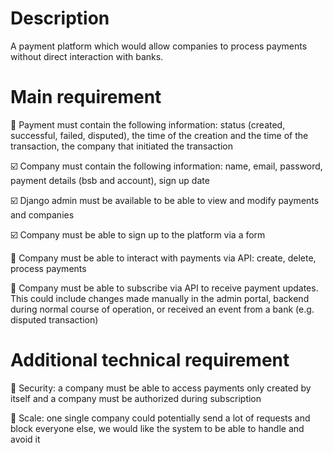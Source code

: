 # Description
A payment platform which would allow companies to process payments without direct interaction with banks.

# Main requirement
:black_square_button: Payment must contain the following information: status (created, successful, failed, disputed), the time of the creation and the time of the transaction, the company that initiated the transaction

:ballot_box_with_check: Company must contain the following information: name, email, password, payment details (bsb and account), sign up date

:ballot_box_with_check: Django admin must be available to be able to view and modify payments and companies

:ballot_box_with_check: Company must be able to sign up to the platform via a form

:black_square_button: Company must be able to interact with payments via API: create, delete, process payments

:black_square_button: Company must be able to subscribe via API to receive payment updates. This could include changes made manually in the admin portal, backend during normal course of operation, or received an event from a bank (e.g. disputed transaction)

# Additional technical requirement
:black_square_button: Security: a company must be able to access payments only created by itself and a company must be authorized during subscription

:black_square_button: Scale: one single company could potentially send a lot of requests and block everyone else, we would like the system to be able to handle and avoid it   

